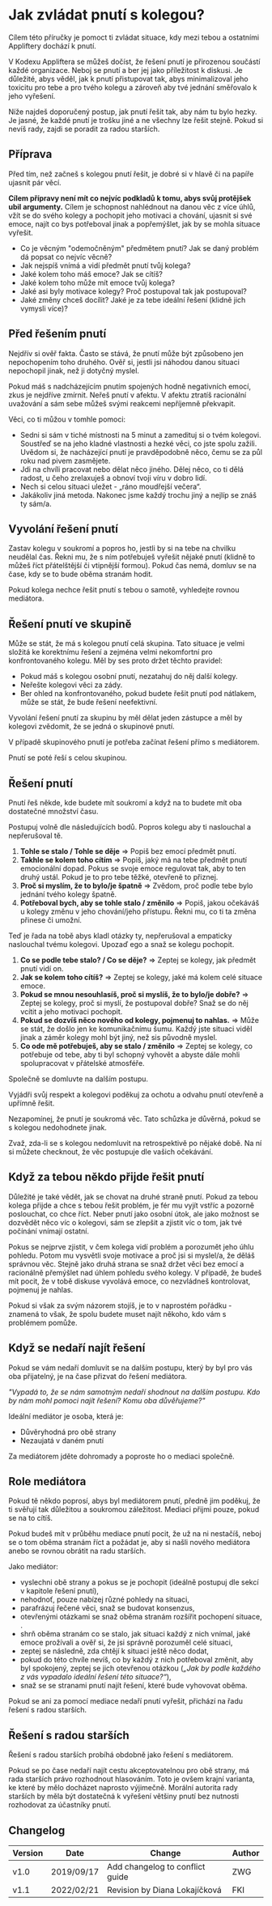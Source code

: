 # Jak zvládat pnutí s kolegou?

Cílem této příručky je pomoct ti zvládat situace, kdy mezi tebou a ostatními Appliftery dochází k pnutí.

V Kodexu Appliftera se můžeš dočíst, že řešení pnutí je přirozenou součástí každé organizace. Neboj se pnutí a ber jej jako příležitost k diskusi. Je důležité, abys věděl, jak k pnutí přistupovat tak, abys minimalizoval jeho toxicitu pro tebe a pro tvého kolegu a zároveň aby tvé jednání směřovalo k jeho vyřešení.

Níže najdeš doporučený postup, jak pnutí řešit tak, aby nám tu bylo hezky. Je jasné, že každé pnutí je trošku jiné a ne všechny lze řešit stejně. Pokud si nevíš rady, zajdi se poradit za radou starších.

## Příprava

Před tím, než začneš s kolegou pnutí řešit, je dobré si v hlavě či na papíře ujasnit pár věcí. 

**Cílem přípravy není mít co nejvíc podkladů k tomu, abys svůj protějšek ubil argumenty.** Cílem je schopnost nahlédnout na danou věc z více úhlů, vžít se do svého kolegy a pochopit jeho motivaci a chování, ujasnit si své emoce, najít co bys potřeboval jinak a popřemýšlet, jak by se mohla situace vyřešit.

- Co je věcným "odemočněným" předmětem pnutí? Jak se daný problém dá popsat co nejvíc věcně?
- Jak nejspíš vnímá a vidí předmět pnutí tvůj kolega?
- Jaké kolem toho máš emoce? Jak se cítíš?
- Jaké kolem toho může mít emoce tvůj kolega? 
- Jaké asi byly motivace kolegy? Proč postupoval tak jak postupoval?
- Jaké změny chceš docílit? Jaké je za tebe ideální řešení (klidně jich vymysli více)?

## Před řešením pnutí

Nejdřív si ověř fakta. Často se stává, že pnutí může být způsobeno jen nepochopením toho druhého. Ověř si, jestli jsi náhodou danou situaci nepochopil jinak, než ji dotyčný myslel.

Pokud máš s nadcházejícím pnutím spojených hodně negativních emocí, zkus je nejdříve zmírnit. Neřeš pnutí v afektu. V afektu ztratíš racionální uvažování a sám sebe můžeš svými reakcemi nepříjemně překvapit.

Věci, co ti můžou v tomhle pomoci:

 * Sedni si sám v tiché místnosti na 5 minut a zamedituj si o tvém kolegovi. Soustřeď se na jeho kladné vlastnosti a hezké věci, co jste spolu zažili. Uvědom si, že nacházející pnutí je pravděpodobně něco, čemu se za půl roku nad pivem zasmějete.
 * Jdi na chvíli pracovat nebo dělat něco jiného. Dělej něco, co ti dělá radost, u čeho zrelaxuješ a obnoví tvoji víru v dobro lidí.
 *  Nech si celou situaci uležet - „ráno moudřejší večera“.
 * Jakákoliv jiná metoda. Nakonec jsme každý trochu jiný a nejlíp se znáš ty sám/a.

## Vyvolání řešení pnutí

Zastav kolegu v soukromí a popros ho, jestli by si na tebe na chvilku neudělal čas. Řekni mu, že s ním potřebuješ vyřešit nějaké pnutí (klidně to můžeš říct přátelštější či vtipnější formou). Pokud čas nemá, domluv se na čase, kdy se to bude oběma stranám hodit.

Pokud kolega nechce řešit pnutí s tebou o samotě, vyhledejte rovnou mediátora.

## Řešení pnutí ve skupině

Může se stát, že má s kolegou pnutí celá skupina. Tato situace je velmi složitá ke korektnímu řešení a zejména velmi nekomfortní pro konfrontovaného kolegu. Měl by ses proto držet těchto pravidel:

* Pokud máš s kolegou osobní pnutí, nezatahuj do něj další kolegy.
* Neřešte kolegovi věci za zády.
* Ber ohled na konfrontovaného, pokud budete řešit pnutí pod nátlakem, může se stát, že bude řešení neefektivní.

Vyvolání řešení pnutí za skupinu by měl dělat jeden zástupce a měl by kolegovi zvědomit, že se jedná o skupinové pnutí.

V případě skupinového pnutí je potřeba začínat řešení přímo s mediátorem.

Pnutí se poté řeší s celou skupinou.

## Řešení pnutí

Pnutí řeš někde, kde budete mít soukromí a když na to budete mít oba dostatečné množství času.

Postupuj volně dle následujících bodů. Popros kolegu aby ti naslouchal a nepřerušoval tě.

1. **Tohle se stalo / Tohle se děje** => Popiš bez emocí předmět pnutí. 
2. **Takhle se kolem toho cítím** => Popiš, jaký má na tebe předmět pnutí emocionální dopad. Pokus se svoje emoce regulovat tak, aby to ten druhý ustál. Pokud je to pro tebe těžké, otevřeně to přiznej.
3. **Proč si myslím, že to bylo/je špatně** =>  Zvědom, proč podle tebe bylo jednání tvého kolegy špatně.
4. **Potřeboval bych, aby se tohle stalo / změnilo** => Popiš, jakou očekáváš u kolegy změnu v jeho chování/jeho přístupu. Řekni mu, co ti ta změna přinese či umožní.

Teď je řada na tobě abys kladl otázky ty, nepřerušoval a empaticky naslouchal tvému kolegovi. Upozaď ego a snaž se kolegu pochopit.

1. **Co se podle tebe stalo? / Co se děje?** => Zeptej se kolegy, jak předmět pnutí vidí on. 
2. **Jak se kolem toho cítíš?** => Zeptej se kolegy, jaké má kolem celé situace emoce.
3. **Pokud se mnou nesouhlasíš, proč si myslíš, že to bylo/je dobře?** => Zeptej se kolegy, proč si myslí, že postupoval dobře? Snaž se do něj vcítit a jeho motivaci pochopit.
4. **Pokud se dozvíš něco nového od kolegy, pojmenuj to nahlas.** => Může se stát, že došlo jen ke komunikačnímu šumu. Každý jste situaci viděl jinak a záměr kolegy mohl být jiný, než sis původně myslel.
5. **Co ode mě potřebuješ, aby se stalo / změnilo** => Zeptej se kolegy, co potřebuje od tebe, aby ti byl schopný vyhovět a abyste dále mohli spolupracovat v přátelské atmosféře.

Společně se domluvte na dalším postupu.

Vyjádři svůj respekt a kolegovi poděkuj za ochotu a odvahu pnutí otevřeně a upřímně řešit.

Nezapomínej, že pnutí je soukromá věc. Tato schůzka je důvěrná, pokud se s kolegou nedohodnete jinak.

Zvaž, zda-li se s kolegou nedomluvit na retrospektivě po nějaké době. Na ní si můžete checknout, že věc postupuje dle vašich očekávání.

## Když za tebou někdo přijde řešit pnutí

Důležité je také vědět, jak se chovat na druhé straně pnutí. Pokud za tebou kolega přijde a chce s tebou řešit problém, je fér mu vyjít vstříc a pozorně poslouchat, co chce říct. Neber pnutí jako osobní útok, ale jako možnost se dozvědět něco víc o kolegovi, sám se zlepšit a zjistit víc o tom, jak tvé počínání vnímají ostatní.

Pokus se nejprve zjistit, v čem kolega vidí problém a porozumět jeho úhlu pohledu. Potom mu vysvětli svoje motivace a proč jsi si myslel/a, že děláš správnou věc. Stejně jako druhá strana se snaž držet věci bez emocí a racionálně přemýšlet nad úhlem pohledu svého kolegy. V případě, že budeš mít pocit, že v tobě diskuse vyvolává emoce, co nezvládneš kontrolovat, pojmenuj je nahlas.

Pokud si však za svým názorem stojíš, je to v naprostém pořádku - znamená to však, že spolu budete muset najít někoho, kdo vám s problémem pomůže.

## Když se nedaří najít řešení

Pokud se vám nedaří domluvit se na dalším postupu, který by byl pro vás oba přijatelný, je na čase přizvat do řešení mediátora. 

_"Vypadá to, že se nám samotným nedaří shodnout na dalším postupu. Kdo by nám mohl pomoci najít řešení? Komu oba důvěřujeme?"_

Ideální mediátor je osoba, která je:
* Důvěryhodná pro obě strany
* Nezaujatá v daném pnutí

Za mediátorem jděte dohromady a poproste ho o mediaci společně. 

## Role mediátora

Pokud tě někdo poprosí, abys byl mediátorem pnutí, předně jim poděkuj, že ti svěřují tak důležitou a soukromou záležitost. Mediaci přijmi pouze, pokud se na to cítíš. 

Pokud budeš mít v průběhu mediace pnutí pocit, že už na ni nestačíš, neboj se o tom oběma stranám říct a požádat je, aby si našli nového mediátora anebo se rovnou obrátit na radu starších.

Jako mediátor:
* vyslechni obě strany a pokus se je pochopit (ideálně postupuj dle sekcí v kapitole řešení pnutí),
* nehodnoť, pouze nabízej různé pohledy na situaci,
* parafrázuj řečené věci, snaž se budovat konsenzus,
* otevřenými otázkami se snaž oběma stranám rozšířit pochopení situace, .
* shrň oběma stranám co se stalo, jak situaci každý z nich vnímal, jaké emoce prožívali a ověř si, že jsi správně porozuměl celé situaci,
* zeptej se následně, zda chtějí k situaci ještě něco dodat,
* pokud do této chvíle nevíš, co by každý z nich potřeboval změnit, aby byl spokojený, zeptej se jich otevřenou otázkou (_„Jak by podle každého z vás vypadalo ideální řešení této situace?“_),
* snaž se se stranami pnutí najít řešení, které bude vyhovovat oběma.

Pokud se ani za pomocí mediace nedaří pnutí vyřešit, přichází na řadu řešení s radou starších.

## Řešení s radou starších

Řešení s radou starších probíhá obdobně jako řešení s mediátorem.

Pokud se po čase nedaří najít cestu akceptovatelnou pro obě strany, má rada starších právo rozhodnout hlasováním. Toto je ovšem krajní varianta, ke které by mělo docházet naprosto výjimečně. Morální autorita rady starších by měla být dostatečná k vyřešení většiny pnutí bez nutnosti rozhodovat za účastníky pnutí.

## Changelog

| Version | Date       | Change                          | Author |
| ------- | ---------- | ------------------------------- | ------ |
| v1.0    | 2019/09/17 | Add changelog to conflict guide | ZWG    |
| v1.1    | 2022/02/21 | Revision by Diana Lokajíčková   | FKI    |

